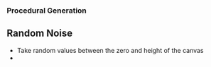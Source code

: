 ### Procedural Generation

## Random Noise
- Take random values between the zero and height of the canvas
- 
